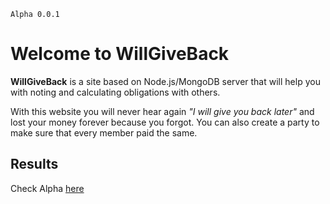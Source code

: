 `Alpha 0.0.1`

# Welcome to WillGiveBack

**WillGiveBack** is a site based on Node.js/MongoDB server that will help you with noting and calculating obligations with others.

With this website you will never hear again _"I will give you back later"_ and lost your money forever because you forgot. You can also create a party to make sure that every member paid the same.

## Results

Check Alpha [here](https://ll-give-back.netlify.app)
